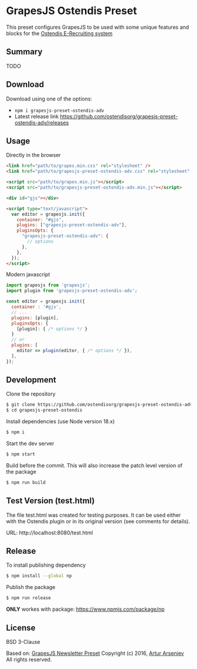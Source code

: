 # GrapesJS Ostendis Preset

This preset configures GrapesJS to be used with some unique features and blocks for the [Ostendis E-Recrui­ting sys­tem](https://www.ostendis.com/en)

## Summary

TODO

## Download

Download using one of the options:

- `npm i grapesjs-preset-ostendis-adv`
- Latest release link https://github.com/ostendisorg/grapesjs-preset-ostendis-adv/releases

## Usage

Directly in the browser

```html
<link href="path/to/grapes.min.css" rel="stylesheet" />
<link href="path/to/grapesjs-preset-ostendis-adv.css" rel="stylesheet" />

<script src="path/to/grapes.min.js"></script>
<script src="path/to/grapesjs-preset-ostendis-adv.min.js"></script>

<div id="gjs"></div>

<script type="text/javascript">
  var editor = grapesjs.init({
    container: "#gjs",
    plugins: ["grapesjs-preset-ostendis-adv"],
    pluginsOpts: {
      "grapesjs-preset-ostendis-adv": {
        // options
      },
    },
  });
</script>
```

Modern javascript

```js
import grapesjs from 'grapesjs';
import plugin from 'grapesjs-preset-ostendis-adv';

const editor = grapesjs.init({
  container : '#gjs',
  // ...
  plugins: [plugin],
  pluginsOpts: {
    [plugin]: { /* options */ }
  }
  // or
  plugins: [
    editor => plugin(editor, { /* options */ }),
  ],
});
```

## Development

Clone the repository

```sh
$ git clone https://github.com/ostendisorg/grapesjs-preset-ostendis-adv.git
$ cd grapesjs-preset-ostendis
```

Install dependencies (use Node version 18.x)

```sh
$ npm i
```

Start the dev server

```sh
$ npm start
```

Build before the commit. This will also increase the patch level version of the package

```sh
$ npm run build
```

## Test Version (test.html)

The file test.html was created for testing purposes. It can be used either with the Ostendis plugin or in its original version (see comments for details).

URL: http://localhost:8080/test.html

## Release

To install publishing dependency

```sh
$ npm install --global np
```

Publish the package

```sh
$ npm run release
```

**ONLY** workes with package:
https://www.npmjs.com/package/np

## License

BSD 3-Clause

Based on: [GrapesJS Newsletter Preset](http://grapesjs.com/demo-newsletter-editor.html)
Copyright (c) 2016, [Artur Arseniev](https://github.com/artf)
All rights reserved.
